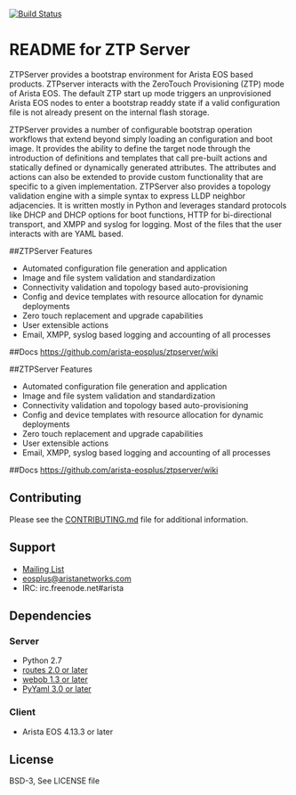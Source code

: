 [![Build Status](https://travis-ci.org/arista-eosplus/ztpserver.png)](https://travis-ci.org/arista-eosplus/ztpserver)

# README for ZTP Server
ZTPServer provides a bootstrap environment for Arista EOS based products.  ZTPserver interacts with the  ZeroTouch Provisioning (ZTP) mode of Arista EOS. The default ZTP start up mode triggers an unprovisioned Arista EOS nodes to enter a bootstrap readdy state if a valid configuration file is not already present on the internal flash storage.

ZTPServer provides a number of configurable bootstrap operation workflows that extend beyond simply loading an configuration and boot image. It provides the ability to define the target node through the introduction of definitions and templates that call pre-built actions and statically defined or dynamically generated attributes. The attributes and actions can also be extended to provide custom functionality that are specific to a given implementation. ZTPServer also provides a topology validation engine with a simple syntax to express LLDP neighbor adjacencies. It is written mostly in Python and leverages standard protocols like DHCP and DHCP options for boot functions, HTTP for bi-directional transport, and XMPP and syslog for logging. Most of the files that the user interacts with are YAML based. 

##ZTPServer Features
* Automated configuration file generation and application
* Image and file system validation and standardization
* Connectivity validation and topology based auto-provisioning
* Config and device templates with resource allocation for dynamic deployments
* Zero touch replacement and upgrade capabilities
* User extensible actions
* Email, XMPP, syslog based logging and accounting of all processes

##Docs
https://github.com/arista-eosplus/ztpserver/wiki

##ZTPServer Features
* Automated configuration file generation and application
* Image and file system validation and standardization
* Connectivity validation and topology based auto-provisioning
* Config and device templates with resource allocation for dynamic deployments
* Zero touch replacement and upgrade capabilities
* User extensible actions
* Email, XMPP, syslog based logging and accounting of all processes

##Docs
https://github.com/arista-eosplus/ztpserver/wiki

## Contributing
Please see the [CONTRIBUTING.md](CONTRIBUTING.md) file for additional information.

## Support

* [Mailing List](https://groups.google.com/forum/#!forum/eosplus)
* eosplus@aristanetworks.com
* IRC: irc.freenode.net#arista

## Dependencies

### Server
* Python 2.7
* [routes 2.0 or later](https://pypi.python.org/pypi/Routes)
* [webob 1.3 or later](http://webob.org/)
* [PyYaml 3.0 or later](http://pyyaml.org/)

### Client
* Arista EOS 4.13.3 or later

## License
BSD-3, See LICENSE file

